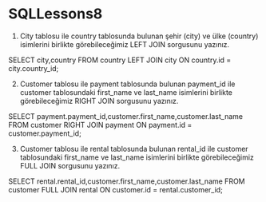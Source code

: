# SQLLessons8
1. City tablosu ile country tablosunda bulunan şehir (city) ve ülke (country) isimlerini birlikte görebileceğimiz LEFT JOIN sorgusunu yazınız.

SELECT city,country FROM country 
LEFT JOIN city ON country.id = city.country_id;

2. Customer tablosu ile payment tablosunda bulunan payment_id ile customer tablosundaki first_name ve last_name isimlerini birlikte görebileceğimiz RIGHT JOIN sorgusunu yazınız.

SELECT payment.payment_id,customer.first_name,customer.last_name FROM customer
RIGHT JOIN payment ON payment.id = customer.payment_id;


3. Customer tablosu ile rental tablosunda bulunan rental_id ile customer tablosundaki first_name ve last_name isimlerini birlikte görebileceğimiz FULL JOIN sorgusunu yazınız.

SELECT rental.rental_id,customer.first_name,customer.last_name FROM customer
FULL JOIN rental ON customer.id = rental.customer_id;

